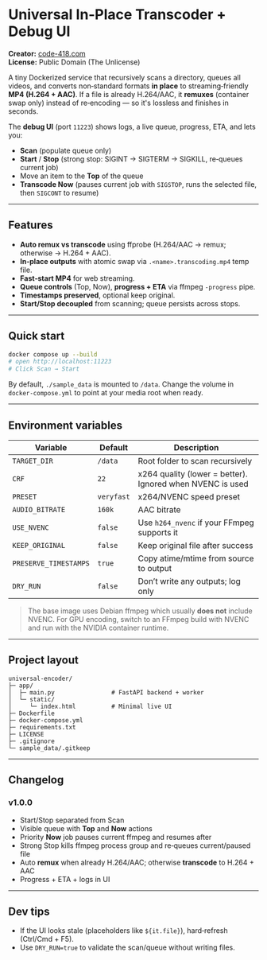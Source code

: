 # Universal In‑Place Transcoder + Debug UI

**Creator:** [code-418.com](https://code-418.com)  
**License:** Public Domain (The Unlicense)

A tiny Dockerized service that recursively scans a directory, queues all videos,
and converts non‑standard formats **in place** to streaming‑friendly **MP4 (H.264 + AAC)**.
If a file is already H.264/AAC, it **remuxes** (container swap only) instead of
re‑encoding — so it's lossless and finishes in seconds.

The **debug UI** (port `11223`) shows logs, a live queue, progress, ETA, and lets you:
- **Scan** (populate queue only)
- **Start** / **Stop** (strong stop: SIGINT → SIGTERM → SIGKILL, re‑queues current job)
- Move an item to the **Top** of the queue
- **Transcode Now** (pauses current job with `SIGSTOP`, runs the selected file, then `SIGCONT` to resume)

---

## Features

- **Auto remux vs transcode** using ffprobe (H.264/AAC → remux; otherwise → H.264 + AAC).
- **In‑place outputs** with atomic swap via `.<name>.transcoding.mp4` temp file.
- **Fast‑start MP4** for web streaming.
- **Queue controls** (Top, Now), **progress + ETA** via ffmpeg `-progress` pipe.
- **Timestamps preserved**, optional keep original.
- **Start/Stop decoupled** from scanning; queue persists across stops.

---

## Quick start

```bash
docker compose up --build
# open http://localhost:11223
# Click Scan → Start
```

By default, `./sample_data` is mounted to `/data`. Change the volume in `docker-compose.yml`
to point at your media root when ready.

---

## Environment variables

| Variable               | Default    | Description                                                                  |
|------------------------|------------|------------------------------------------------------------------------------|
| `TARGET_DIR`           | `/data`    | Root folder to scan recursively                                              |
| `CRF`                  | `22`       | x264 quality (lower = better). Ignored when NVENC is used                    |
| `PRESET`               | `veryfast` | x264/NVENC speed preset                                                      |
| `AUDIO_BITRATE`        | `160k`     | AAC bitrate                                                                  |
| `USE_NVENC`            | `false`    | Use `h264_nvenc` if your FFmpeg supports it                                  |
| `KEEP_ORIGINAL`        | `false`    | Keep original file after success                                             |
| `PRESERVE_TIMESTAMPS`  | `true`     | Copy atime/mtime from source to output                                       |
| `DRY_RUN`              | `false`    | Don’t write any outputs; log only                                           |

> The base image uses Debian ffmpeg which usually **does not** include NVENC. For GPU
> encoding, switch to an FFmpeg build with NVENC and run with the NVIDIA container runtime.

---

## Project layout

```
universal-encoder/
├─ app/
│  ├─ main.py                # FastAPI backend + worker
│  └─ static/
│     └─ index.html          # Minimal live UI
├─ Dockerfile
├─ docker-compose.yml
├─ requirements.txt
├─ LICENSE
├─ .gitignore
└─ sample_data/.gitkeep
```

---

## Changelog

### v1.0.0
- Start/Stop separated from Scan
- Visible queue with **Top** and **Now** actions
- Priority **Now** job pauses current ffmpeg and resumes after
- Strong Stop kills ffmpeg process group and re‑queues current/paused file
- Auto **remux** when already H.264/AAC; otherwise **transcode** to H.264 + AAC
- Progress + ETA + logs in UI

---

## Dev tips

- If the UI looks stale (placeholders like `${it.file}`), hard‑refresh (Ctrl/Cmd + F5).
- Use `DRY_RUN=true` to validate the scan/queue without writing files.
